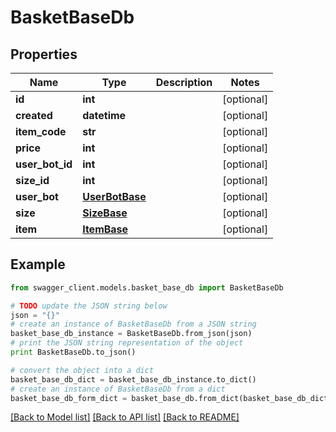 # BasketBaseDb


## Properties

Name | Type | Description | Notes
------------ | ------------- | ------------- | -------------
**id** | **int** |  | [optional] 
**created** | **datetime** |  | [optional] 
**item_code** | **str** |  | [optional] 
**price** | **int** |  | [optional] 
**user_bot_id** | **int** |  | [optional] 
**size_id** | **int** |  | [optional] 
**user_bot** | [**UserBotBase**](UserBotBase.md) |  | [optional] 
**size** | [**SizeBase**](SizeBase.md) |  | [optional] 
**item** | [**ItemBase**](ItemBase.md) |  | [optional] 

## Example

```python
from swagger_client.models.basket_base_db import BasketBaseDb

# TODO update the JSON string below
json = "{}"
# create an instance of BasketBaseDb from a JSON string
basket_base_db_instance = BasketBaseDb.from_json(json)
# print the JSON string representation of the object
print BasketBaseDb.to_json()

# convert the object into a dict
basket_base_db_dict = basket_base_db_instance.to_dict()
# create an instance of BasketBaseDb from a dict
basket_base_db_form_dict = basket_base_db.from_dict(basket_base_db_dict)
```
[[Back to Model list]](../README.md#documentation-for-models) [[Back to API list]](../README.md#documentation-for-api-endpoints) [[Back to README]](../README.md)


